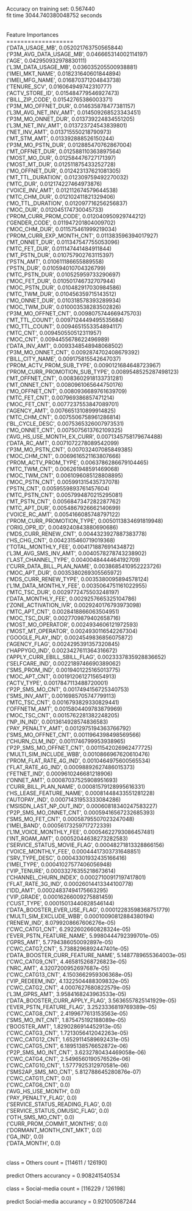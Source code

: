 Accuracy on training set: 0.567440<br>fit time 3044.740380048752 seconds<br><br><br>Feature Importances<br>===================<br>('DATA_USAGE_MB', 0.052021763750565844)<br>('P3M_AVG_DATA_USAGE_MB', 0.046665314002114197)<br>('AGE', 0.042950932978830111)<br>('L3M_DATA_USAGE_MB', 0.036035205500938881)<br>('IMEI_MKT_NAME', 0.018231640601844894)<br>('IMEI_MFG_NAME', 0.016870371204843738)<br>('TENURE_SCV', 0.016064949742310777)<br>('ACTV_STORE_ID', 0.015484779546927473)<br>('BILL_ZIP_CODE', 0.01542765386003371)<br>('P3M_MO_OFFNET_DUR', 0.014635878477381157)<br>('L3M_AVG_NET_INV_AMT', 0.014509268523343451)<br>('P3M_MO_ONNET_DUR', 0.013739224834551205)<br>('L3M_NET_INV_AMT', 0.013723724543839801)<br>('NET_INV_AMT', 0.013715550218790973)<br>('MT_STM_AMT', 0.013392888526150244)<br>('P3M_MO_PSTN_DUR', 0.012885470762867004)<br>('MT_OFFNET_DUR', 0.012588110363897564)<br>('MOST_MO_DUR', 0.012584476727171397)<br>('MOST_MT_DUR', 0.012511875433252728)<br>('MO_OFFNET_DUR', 0.012423137621081305)<br>('MT_TTL_DURATION', 0.012309759492270032)<br>('MTC_DUR', 0.012174227464973876)<br>('VOICE_INV_AMT', 0.012112674579644538)<br>('MTC_CHM_DUR', 0.012102411821329406)<br>('MO_TTL_DURATION', 0.012097716256256837)<br>('MOC_DUR', 0.012045174730045733)<br>('PROM_CURR_PROM_CODE', 0.012040950929744212)<br>('GENDER_CODE', 0.011947201804009702)<br>('MOC_CHM_DUR', 0.011575461999219034)<br>('PROM_CURR_EXP_MONTH_CNT', 0.011383596394017927)<br>('MT_ONNET_DUR', 0.011347547755053096)<br>('MTC_FET_DUR', 0.011147441484911844)<br>('MT_PSTN_DUR', 0.010757902763115397)<br>('PSTN_AMT', 0.010611186655889558)<br>('PSTN_DUR', 0.010594010704326799)<br>('MTC_PSTN_DUR', 0.010525959733290697)<br>('MOC_FET_DUR', 0.010501746732707944)<br>('MOC_PSTN_DUR', 0.010482917030984586)<br>('MTC_TWM_DUR', 0.010456359715143512)<br>('MO_ONNET_DUR', 0.010318578393289934)<br>('MOC_TWM_DUR', 0.010003538283502826)<br>('P3M_MO_OFFNET_CNT', 0.0098075744669475703)<br>('MT_TTL_COUNT', 0.0097124449495535684)<br>('MO_TTL_COUNT', 0.0094651553354894117)<br>('MTC_CNT', 0.009450550512311957)<br>('MOC_CNT', 0.0094455678622496989)<br>('DATA_INV_AMT', 0.0093348548948068502)<br>('P3M_MO_ONNET_CNT', 0.0092874702408679392)<br>('BILL_CITY_NAME', 0.009175815542647037)<br>('PROM_ACTV_PROM_SUB_TYPE', 0.0090121684648723967)<br>('PROM_CURR_PROMOTION_SUB_TYPE', 0.0089548525287498123)<br>('MT_OFFNET_CNT', 0.0083602918133731281)<br>('MT_ONNET_CNT', 0.0080961065644750176)<br>('MO_OFFNET_CNT', 0.0080936689761639709)<br>('MTC_FET_CNT', 0.007969386857471214)<br>('MOC_FET_CNT', 0.0077237553847089701)<br>('AGENCY_AMT', 0.0076651310899914825)<br>('MTC_CHM_CNT', 0.0075506758961286814)<br>('BL_CYCLE_DESC', 0.0075365326007973531)<br>('MO_ONNET_CNT', 0.0075075613762109325)<br>('AVG_HS_USE_MONTH_EX_CURR', 0.0071345758179674488)<br>('DATA_RC_AMT', 0.0071072278089542099)<br>('P3M_MO_PSTN_CNT', 0.007032407085849385)<br>('MOC_CHM_CNT', 0.0069616521163807666)<br>('PROM_ACTV_PROM_TYPE', 0.0063786286679104465)<br>('MTC_TWM_CNT', 0.006261948591469068)<br>('MOC_TWM_CNT', 0.0061096085128808895)<br>('MOC_PSTN_CNT', 0.005991315435737078)<br>('PSTN_CNT', 0.0059559893761457604)<br>('MTC_PSTN_CNT', 0.0057994870215295081)<br>('MT_PSTN_CNT', 0.0056847347282287762)<br>('MTC_APT_DUR', 0.0054867926662140699)<br>('VOICE_RC_AMT', 0.0054166085748797122)<br>('PROM_CURR_PROMOTION_TYPE', 0.0050113834691819948)<br>('ORIG_OPR_ID', 0.0049240843880690686)<br>('MDS_CURR_RENEW_CNT', 0.0044323927887383778)<br>('HS_CHG_CNT', 0.0042315460719019368)<br>('TOTAL_MONTHLY_FEE', 0.004171887691434872)<br>('L3M_AVG_SMS_INV_AMT', 0.0040578278743238902)<br>('LAST_CHANNEL_TYPE', 0.0040048444464192709)<br>('CURR_DATA_BILL_PLAN_NAME', 0.0038685410952223726)<br>('MOC_APT_DUR', 0.0035380269305565972)<br>('MDS_CURR_RENEW_TYPE', 0.0035380095894578124)<br>('L1M_DATA_MONTHLY_FEE', 0.0035064751161022955)<br>('MTC_TSC_DUR', 0.0029772475503248197)<br>('DATA_MONTHLY_FEE', 0.0029257665325104786)<br>('ZONE_ACTIVATION_IVR', 0.0029240176793973098)<br>('MTC_APT_CNT', 0.0028418866063504951)<br>('MOC_TSC_DUR', 0.0027709879402658716)<br>('MOST_MO_OPERATOR', 0.0024934606121972593)<br>('MOST_MT_OPERATOR', 0.0024930116542267304)<br>('GOOGLE_PLAY_IND', 0.0024549836856075872)<br>('AGENCY_FLAG', 0.0024295391357320845)<br>('HAPPYGO_IND', 0.0023427611364316672)<br>('APPLY_CURR_EBILL_SBILL_FLAG', 0.0023337835928836652)<br>('SELFCARE_IND', 0.0022189746690389062)<br>('SMS_PROM_IND', 0.0019401225165013775)<br>('MOC_APT_CNT', 0.0019120612715654913)<br>('ACTV_TYPE', 0.0017847113488720001)<br>('P2P_SMS_MO_CNT', 0.0017494156725340753)<br>('SMS_INV_AMT', 0.0016985705747799113)<br>('MTC_TSC_CNT', 0.0016793829330829441)<br>('OFFNETM_AMT', 0.0015804409783879969)<br>('MOC_TSC_CNT', 0.0015762281382248205)<br>('NP_IN_IND', 0.0013614928574836583)<br>('PAY_PENALTY_AMT', 0.0012975194363766792)<br>('SMS_MO_OFFNET_CNT', 0.0011964398498569566)<br>('CHURN_CLM_IND', 0.0011746799953938965)<br>('P2P_SMS_MO_OFFNET_CNT', 0.0011542026962477725)<br>('MULTI_SIM_INCLUDE_WBB', 0.0010866967620610476)<br>('PROM_FLAT_RATE_4G_IND', 0.0010464975600565534)<br>('FLAT_RATE_4G_IND', 0.00098892627486015373)<br>('FETNET_IND', 0.0009610246681218906)<br>('ONNET_AMT', 0.00087037525908951693)<br>('CURR_BILL_PLAN_NAME', 0.00081579128995616331)<br>('HS_LEASE_FEATURE_NAME', 0.00081448433551281228)<br>('AUTOPAY_IND', 0.00071431953333084286)<br>('MSISDN_LAST_NP_OUT_IND', 0.00060818340247583227)<br>('P2P_SMS_MO_ONNET_CNT', 0.00059416567232685393)<br>('SMS_MO_FET_CNT', 0.00058795507023247048)<br>('IMEI_BAND', 0.00056173259717272339)<br>('L1M_VOICE_MONTHLY_FEE', 0.00054622793086457481)<br>('INT_ROAM_AMT', 0.00052044638273282583)<br>('SERVICE_STATUS_MOVIE_FLAG', 0.00048271813328866156)<br>('VOICE_MONTHLY_FEE', 0.00044417303731648851)<br>('SRV_TYPE_DESC', 0.00043301932435166416)<br>('IMEI_TYPE', 0.00041027577406056948)<br>('VIP_TENURE', 0.00033276355218673614)<br>('CHANNEL_CHURN_INDEX', 0.00027100917197417801)<br>('FLAT_RATE_3G_IND', 0.00026014413344100778)<br>('IDD_AMT', 0.00024837494175663295)<br>('VIP_GRADE', 0.00016266009275881459)<br>('CUST_TYPE', 0.00015013440828546144)<br>('DATA_BOOSTER_EVER_USE_FLAG', 0.00012283598368751779)<br>('MULTI_SIM_EXCLUDE_WBB', 0.00010090812884380194)<br>('RENEW_IND', 8.0799208667606276e-05)<br>('CWC_CATG1_CNT', 6.2922602660828324e-05)<br>('EVER_PSTN_FEATURE_NAME', 5.9980444792399701e-05)<br>('GPRS_AMT', 5.7794386050092897e-05)<br>('CWC_CATG7_CNT', 5.7388296892447401e-05)<br>('DATA_BOOSTER_CURR_FEATURE_NAME', 5.1487789655364003e-05)<br>('CWC_CATG9_CNT', 4.465815268726823e-05)<br>('NRC_AMT', 4.3207200952697687e-05)<br>('CWC_CATG13_CNT', 4.1503662959306368e-05)<br>('VIP_REDEEM_IND', 4.1322504488309832e-05)<br>('CWC_CATG2_CNT', 4.0007627680822579e-05)<br>('L3M_GPRS_AMT', 3.9584168243963533e-05)<br>('DATA_BOOSTER_CURR_APPLY_FLAG', 3.5636557825141929e-05)<br>('EVER_PSTN_FEATURE_FLAG', 3.2523336819769389e-05)<br>('CWC_CATG8_CNT', 2.4199677613153563e-05)<br>('SMS_MO_INT_CNT', 1.875475192188089e-05)<br>('BOOSTER_AMT', 1.8290286914452913e-05)<br>('CWC_CATG3_CNT', 1.7213056412042263e-05)<br>('CWC_CATG12_CNT', 1.6529114589692431e-05)<br>('CWC_CATG5_CNT', 6.1895138576652872e-06)<br>('P2P_SMS_MO_INT_CNT', 3.6232780434469058e-06)<br>('CWC_CATG4_CNT', 2.5496560190576526e-06)<br>('CWC_CATG10_CNT', 1.5777925312970581e-06)<br>('SMS2AP_SMS_MO_CNT', 5.812788645280876e-07)<br>('CWC_CATG11_CNT', 0.0)<br>('CWC_CATG6_CNT', 0.0)<br>('AVG_HS_USE_MONTH', 0.0)<br>('PAY_PENALTY_FLAG', 0.0)<br>('SERVICE_STATUS_READING_FLAG', 0.0)<br>('SERVICE_STATUS_OMUSIC_FLAG', 0.0)<br>('OTH_SMS_MO_CNT', 0.0)<br>('CURR_PROM_COMMIT_MONTHS', 0.0)<br>('DORMANT_MONTH_CNT_MKT', 0.0)<br>('GA_IND', 0.0)<br>('DATA_MONTH', 0.0)<br><br><br>class = Others count = [114611 / 126190]<br><br>predict Others accurancy = 0.908241540534<br><br>class = Social-media count = [116229 / 126198]<br><br>predict Social-media accurancy = 0.921005087244